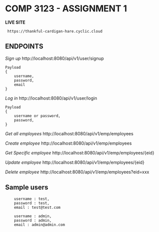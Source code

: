 # COMP 3123 - ASSIGNMENT 1

**LIVE SITE**
```
 https://thankful-cardigan-hare.cyclic.cloud 
```

## ENDPOINTS

*Sign up*
http://localhost:8080/api/v1/user/signup

```
Payload
{
    username,
    password,
    email
}

```

*Log in*
http://localhost:8080/api/v1/user/login

```
Payload
{
    username or password,
    password,
}

```

*Get all employees*
http://localhost:8080/api/v1/emp/employees

*Create employee*
http://localhost:8080/api/v1/emp/employees

*Get Specific employee*
http://localhost:8080/api/v1/emp/employees/{eid}

*Update employee*
http://localhost:8080/api/v1/emp/employees/{eid}

*Delete employee*
http://localhost:8080/api/v1/emp/employees?eid=xxx




## Sample users

```
    username : test,
    password : test,
    email : test@test.com

    username : admin,
    password : admin,
    email : admin@admin.com
```

